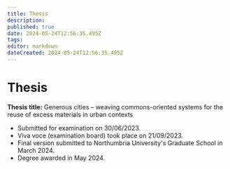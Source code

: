 ```yaml
---
title: Thesis
description: 
published: true
date: 2024-05-24T12:56:35.495Z
tags: 
editor: markdown
dateCreated: 2024-05-24T12:56:35.495Z
---
```


# Thesis

**Thesis title:** Generous cities – weaving commons-oriented systems for the reuse of excess materials in urban contexts

- Submitted for examination on 30/06/2023.
- Viva voce (examination board) took place on 21/09/2023.
- Final version submitted to Northumbria University's Graduate School in March 2024.
- Degree awarded in May 2024.